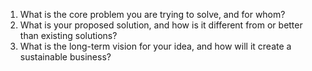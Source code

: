 1. What is the core problem you are trying to solve, and for whom?
2. What is your proposed solution, and how is it different from or better than existing solutions?
3. What is the long-term vision for your idea, and how will it create a sustainable business?
